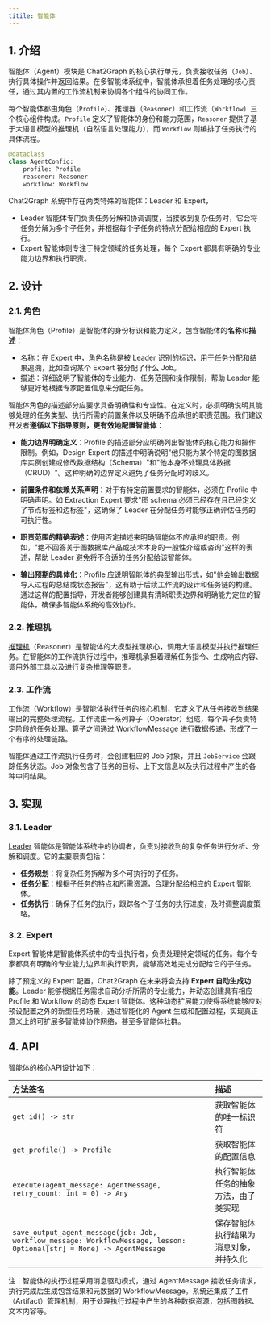 ```yaml
---
titile: 智能体
---
```


## 1. 介绍

智能体（Agent）模块是 Chat2Graph 的核心执行单元，负责接收任务（`Job`）、执行具体操作并返回结果。在多智能体系统中，智能体承担着任务处理的核心责任，通过其内置的工作流机制来协调各个组件的协同工作。

每个智能体都由角色（`Profile`）、推理器（`Reasoner`）和工作流（`Workflow`）三个核心组件构成。`Profile` 定义了智能体的身份和能力范围，`Reasoner` 提供了基于大语言模型的推理机（自然语言处理能力），而 `Workflow` 则编排了任务执行的具体流程。

```python
@dataclass
class AgentConfig:
    profile: Profile
    reasoner: Reasoner
    workflow: Workflow
```

Chat2Graph 系统中存在两类特殊的智能体：Leader 和 Expert，

- Leader 智能体专门负责任务分解和协调调度，当接收到复杂任务时，它会将任务分解为多个子任务，并根据每个子任务的特点分配给相应的 Expert 执行。
- Expert 智能体则专注于特定领域的任务处理，每个 Expert 都具有明确的专业能力边界和执行职责。

## 2. 设计

### 2.1. 角色

智能体角色（Profile）是智能体的身份标识和能力定义，包含智能体的**名称**和**描述**：

- 名称：在 Expert 中，角色名称是被 Leader 识别的标识，用于任务分配和结果追溯，比如查询某个 Expert 被分配了什么 Job。
- 描述：详细说明了智能体的专业能力、任务范围和操作限制，帮助 Leader 能够更好地根据专家配置信息来分配任务。

智能体角色的描述部分应要求具备明确性和专业性。在定义时，必须明确说明其能够处理的任务类型、执行所需的前置条件以及明确不应承担的职责范围。我们建议开发者**遵循以下指导原则，更有效地配置智能体**：

- **能力边界明确定义**：Profile 的描述部分应明确列出智能体的核心能力和操作限制。例如，Design Expert 的描述中明确说明"他只能为某个特定的图数据库实例创建或修改数据结构（Schema）"和"他本身不处理具体数据（CRUD）"。这种明确的边界定义避免了任务分配时的歧义。

- **前置条件和依赖关系声明**：对于有特定前置要求的智能体，必须在 Profile 中明确声明。如 Extraction Expert 要求"图 schema 必须已经存在且已经定义了节点标签和边标签"，这确保了 Leader 在分配任务时能够正确评估任务的可执行性。

- **职责范围的精确表述**：使用否定描述来明确智能体不应承担的职责。例如，"绝不回答关于图数据库产品或技术本身的一般性介绍或咨询"这样的表述，帮助 Leader 避免将不合适的任务分配给该智能体。

- **输出预期的具体化**：Profile 应说明智能体的典型输出形式，如"他会输出数据导入过程的总结或状态报告"，这有助于后续工作流的设计和任务链的构建。通过这样的配置指导，开发者能够创建具有清晰职责边界和明确能力定位的智能体，确保多智能体系统的高效协作。

### 2.2. 推理机

[推理机](./reasoner.md)（Reasoner）是智能体的大模型推理核心，调用大语言模型并执行推理任务。在智能体的工作流执行过程中，推理机承担着理解任务指令、生成响应内容、调用外部工具以及进行复杂推理等职责。

### 2.3. 工作流

[工作流](./workflow.md)（Workflow）是智能体执行任务的核心机制，它定义了从任务接收到结果输出的完整处理流程。工作流由一系列算子（Operator）组成，每个算子负责特定阶段的任务处理。算子之间通过 WorkflowMessage 进行数据传递，形成了一个有序的处理链路。

智能体通过工作流执行任务时，会创建相应的 Job 对象，并且 `JobService` 会跟踪任务状态。Job 对象包含了任务的目标、上下文信息以及执行过程中产生的各种中间结果。

## 3. 实现

### 3.1. Leader

[Leader](./leader.md) 智能体是智能体系统中的协调者，负责对接收到的复杂任务进行分析、分解和调度。它的主要职责包括：

- **任务规划**：将复杂任务拆解为多个可执行的子任务。
- **任务分配**：根据子任务的特点和所需资源，合理分配给相应的 Expert 智能体。
- **任务执行**：确保子任务的执行，跟踪各个子任务的执行进度，及时调整调度策略。

### 3.2. Expert

Expert 智能体是智能体系统中的专业执行者，负责处理特定领域的任务。每个专家都具有明确的专业能力边界和执行职责，能够高效地完成分配给它的子任务。

除了预定义的 Expert 配置，Chat2Graph 在未来将会支持 **Expert 自动生成功能**。Leader 能够根据任务需求自动分析所需的专业能力，并动态创建具有相应 Profile 和 Workflow 的动态 Expert 智能体。这种动态扩展能力使得系统能够应对预设配置之外的新型任务场景，通过智能化的 Agent 生成和配置过程，实现真正意义上的可扩展多智能体协作网络，甚至多智能体社群。

## 4. API

智能体的核心API设计如下：

| 方法签名 | 描述 |
|:---------|:-----|
| `get_id() -> str` | 获取智能体的唯一标识符 |
| `get_profile() -> Profile` | 获取智能体的配置信息 |
| `execute(agent_message: AgentMessage, retry_count: int = 0) -> Any` | 执行智能体任务的抽象方法，由子类实现 |
| `save_output_agent_message(job: Job, workflow_message: WorkflowMessage, lesson: Optional[str] = None) -> AgentMessage` | 保存智能体执行结果为消息对象，并持久化 |

注：智能体的执行过程采用消息驱动模式，通过 AgentMessage 接收任务请求，执行完成后生成包含结果和元数据的 WorkflowMessage。系统还集成了工件（Artifact）管理机制，用于处理执行过程中产生的各种数据资源，包括图数据、文本内容等。

